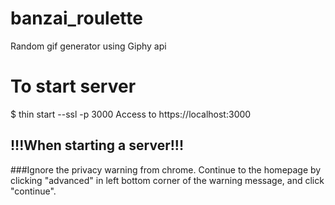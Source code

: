 # banzai_roulette
Random gif generator using Giphy api

# To start server
$ thin start --ssl -p 3000
Access to https://localhost:3000


## !!!When starting a server!!!
###Ignore the privacy warning from chrome. Continue to the homepage by clicking "advanced" in left bottom corner of the warning message, and click "continue".

